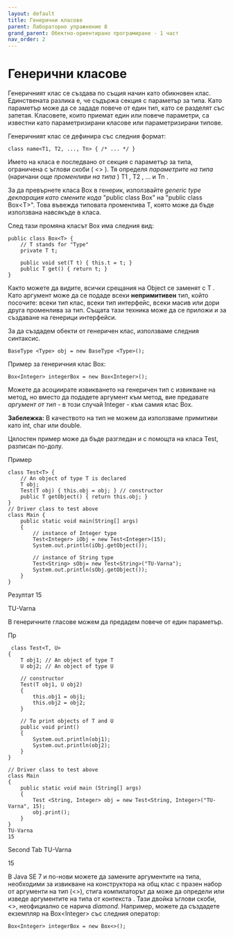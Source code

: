 ```yaml
---
layout: default
title: Генерични класове
parent: Лабораторно упражнение 8
grand_parent: Обектно-ориентирано програмиране - 1 част
nav_order: 2
---
```

# Генерични класове

Генеричният клас се създава по същия начин като обикновен клас. Единствената разлика е, че съдържа секция с параметър за типа. Като параметър може да се зададе повече от един тип, като се разделят със запетая. Класовете, които приемат един или повече параметри, са известни като параметризирани класове или параметризирани типове.

Генеричният клас се дефинира със следния формат:

```
class name<T1, T2, ..., Tn> { /* ... */ }
```

Името на класа е последвано от секция с параметър за типа, ограничена с ъглови скоби ( <> ). Тя определя _параметрите на типа_ (наричани още _променливи на типа_ ) T1 , T2 , ... и Tn .

За да превърнете класа Box в генерик,  използвайте _generic type декларация като смените кода_ "public class Box" на "public class Box\<T>". Това въвежда типовата променлива T, която може да бъде използвана навсякъде в класа.&#x20;

След тази промяна класът Box има следния вид:

```
public class Box<T> {
    // T stands for "Type"
    private T t;

    public void set(T t) { this.t = t; }
    public T get() { return t; }
}

```

Както можете да видите, всички срещания на Object се заменят с T . Като аргумент може да се подаде всеки **непримитивен** тип, който посочите: всеки тип клас, всеки тип интерфейс, всеки масив или дори друга променлива за тип. Същата тази техника може да се приложи и за създаване на генерици интерфейси.

За да създадем обекти от генеричен клас, използваме следния синтаксис.&#x20;

```
BaseType <Type> obj = new BaseType <Type>();
```

Пример за генеричния клас Box:

```
Box<Integer> integerBox = new Box<Integer>();
```

Можете да асоциирате извикването на генеричен тип c извикване на метод, но вместо да подадете аргумент към метод, вие предавате _аргумент от тип_ - в този случай Integer - към самия клас Box.

**Забележка:** В качеството на тип не можем да използваме примитиви като int, char или double.

Цялостен пример може да бъде разгледан и с помощта на класа Test, разписан по-долу.


Пример
```
class Test<T> {
	// An object of type T is declared
	T obj;
	Test(T obj) { this.obj = obj; } // constructor
	public T getObject() { return this.obj; }
}
// Driver class to test above
class Main {
	public static void main(String[] args)
	{
		// instance of Integer type
		Test<Integer> iObj = new Test<Integer>(15);
		System.out.println(iObj.getObject());

		// instance of String type
		Test<String> sObj= new Test<String>("TU-Varna");
		System.out.println(sObj.getObject());
	}
}

```


Резултат
15

TU-Varna



В генеричните гласове можем да предадем повече от един параметър.


Пр
```
 class Test<T, U>
{
	T obj1; // An object of type T
	U obj2; // An object of type U

	// constructor
	Test(T obj1, U obj2)
	{
		this.obj1 = obj1;
		this.obj2 = obj2;
	}

	// To print objects of T and U
	public void print()
	{
		System.out.println(obj1);
		System.out.println(obj2);
	}
}

// Driver class to test above
class Main
{
	public static void main (String[] args)
	{
		Test <String, Integer> obj = new Test<String, Integer>("TU-Varna", 15);
		obj.print();
	}
}
TU-Varna
15

```


Second Tab
TU-Varna

15



В Java SE 7 и по-нови можете да замените аргументите на типа, необходими за извикване на конструктора на общ клас с празен набор от аргументи на тип (<>), стига компилаторът да може да определи или изведе аргументите на типа от контекста . Тази двойка ъглови скоби, <>, неофициално се нарича _diamond_. Например, можете да създадете екземпляр на Box\<Integer> със следния оператор:

```
Box<Integer> integerBox = new Box<>();
```
